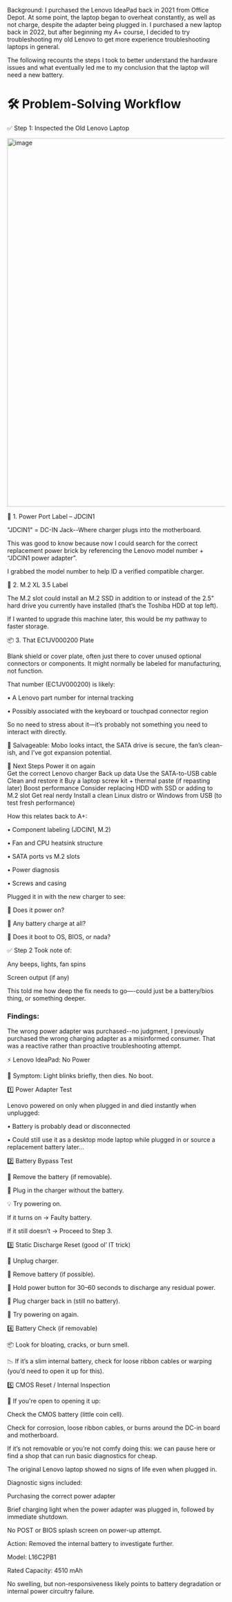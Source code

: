 Background: I purchased the Lenovo IdeaPad back in 2021 from Office Depot. At some point, the laptop began to overheat constantly, as well as not charge, despite the adapter being plugged in. 
I purchased a new laptop back in 2022, but after beginning my A+ course, I decided to try troubleshooting my old Lenovo to get more experience troubleshooting laptops in general. <br>

The following recounts the steps I took to better understand the hardware issues and what eventually led me to my conclusion that the laptop will need a new battery. 

# 🛠️ Problem-Solving Workflow

✅ Step 1: Inspected the Old Lenovo Laptop

<img width="576" height="852" alt="image" src="https://github.com/user-attachments/assets/b5ca3c87-b1fa-4e0a-bc4f-b0e621db1ce0" />

🔋 1. Power Port Label – JDCIN1

"JDCIN1" = DC-IN Jack--Where charger plugs into the motherboard. 

This was good to know because now I could search for the correct replacement power brick by referencing the Lenovo model number + “JDCIN1 power adapter”.

I grabbed the model number to help ID a verified compatible charger.

💾 2. M.2 XL 3.5 Label

The M.2 slot could install an M.2 SSD in addition to or instead of the 2.5" hard drive you currently have installed (that’s the Toshiba HDD at top left).

If I wanted to upgrade this machine later, this would be my pathway to faster storage.

📦 3. That EC1JV000200 Plate

Blank shield or cover plate, often just there to cover unused optional connectors or components. It might normally be labeled for manufacturing, not function. 

That number (EC1JV000200) is likely:

• A Lenovo part number for internal tracking

• Possibly associated with the keyboard or touchpad connector region

So no need to stress about it—it’s probably not something you need to interact with directly.

🧩 Salvageable: Mobo looks intact, the SATA drive is secure, the fan’s clean-ish, and I've got expansion potential.

🧰 Next Steps
Power it on again	
Get the correct Lenovo charger
Back up data	Use the SATA-to-USB cable
Clean and restore it	Buy a laptop screw kit + thermal paste (if repasting later)
Boost performance	Consider replacing HDD with SSD or adding to M.2 slot
Get real nerdy	Install a clean Linux distro or Windows from USB (to test fresh performance)

How this relates back to A+: 

• Component labeling (JDCIN1, M.2)

• Fan and CPU heatsink structure

• SATA ports vs M.2 slots

• Power diagnosis

• Screws and casing

Plugged it in with the new charger to see:

🔌 Does it power on?

🔋 Any battery charge at all?

🧼 Does it boot to OS, BIOS, or nada?

✅ Step 2 Took note of:

Any beeps, lights, fan spins

Screen output (if any)

This told me how deep the fix needs to go—-could just be a battery/bios thing, or something deeper.

### Findings:

The wrong power adapter was purchased--no judgment, I previously purchased the wrong charging adapter as a misinformed consumer. That was a reactive rather than proactive troubleshooting attempt. 



⚡ Lenovo IdeaPad: No Power

🧠 Symptom: Light blinks briefly, then dies. No boot.

1️⃣ Power Adapter Test

Lenovo powered on only when plugged in and died instantly when unplugged:

• Battery is probably dead or disconnected

• Could still use it as a desktop mode laptop while plugged in or source a replacement battery later...


2️⃣ Battery Bypass Test

🔌 Remove the battery (if removable).

🔋 Plug in the charger without the battery.

💡 Try powering on.

If it turns on → Faulty battery.

If it still doesn’t → Proceed to Step 3.

3️⃣ Static Discharge Reset (good ol’ IT trick)

🔌 Unplug charger.

🔋 Remove battery (if possible).

🔘 Hold power button for 30–60 seconds to discharge any residual power.

🔌 Plug charger back in (still no battery).

🔘 Try powering on again.

4️⃣ Battery Check (if removable)

📦 Look for bloating, cracks, or burn smell.

📉 If it’s a slim internal battery, check for loose ribbon cables or warping (you’d need to open it up for this).

5️⃣ CMOS Reset / Internal Inspection

🧰 If you're open to opening it up:

Check the CMOS battery (little coin cell).

Check for corrosion, loose ribbon cables, or burns around the DC-in board and motherboard.

If it’s not removable or you’re not comfy doing this: we can pause here or find a shop that can run basic diagnostics for cheap.

The original Lenovo laptop showed no signs of life even when plugged in.



Diagnostic signs included:

Purchasing the correct power adapter

Brief charging light when the power adapter was plugged in, followed by immediate shutdown.

No POST or BIOS splash screen on power-up attempt.

Action: Removed the internal battery to investigate further.

Model: L16C2PB1

Rated Capacity: 4510 mAh

No swelling, but non-responsiveness likely points to battery degradation or internal power circuitry failure.
